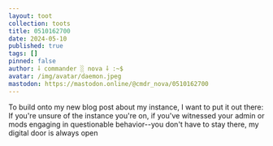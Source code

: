 ```yaml
---
layout: toot
collection: toots
title: 0510162700
date: 2024-05-10
published: true
tags: []
pinned: false
author: ⸸ commander ░ nova ⸸ :~$
avatar: /img/avatar/daemon.jpeg
mastodon: https://mastodon.online/@cmdr_nova/0510162700
---
```


To build onto my new blog post about my instance, I want to put it out there: If you're unsure of the instance you're on, if you've witnessed your admin or mods engaging in questionable behavior--you don't have to stay there, my digital door is always open
